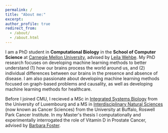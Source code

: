 ```yaml
---
permalink: /
title: "About me:"
excerpt: 
author_profile: true
redirect_from: 
  - /about/
  - /about.html
---
```

I am a PhD student in **Computational Biology** in the **School of Computer Science** at [Carnegie Mellon University](https://www.cmu.edu/), advised by [Leila Wehbe](http://www.cs.cmu.edu/~lwehbe/index.html). My PhD research focuses on developing machine learning methods to better understand (1) how our brains process the world around us, and (2) individual differences between our brains in the presence and absence of disease. I am also passionate about developing machine learning methods focused on graph-based problems and causality, as well as developing machine learning methods for healthcare.

Before I joined CMU, I recieved a MSc in [Integrated Systems Biology](https://wwwde.uni.lu/studiengaenge/fstm/master_in_integrated_systems_biology) from the University of Luxembourg and a MS in [Interdisciplinary Natural Sciences](https://www.roswellpark.org/education/masters-phd-programs/masters-program) (now known as Cancer Sciences) from the University at Buffalo, Roswell Park Cancer Institute. In my Master's thesis I computationally and experimentally interrogated the role of Vitamin D in Prostate Cancer, advised by [Barbara Foster](https://www.roswellpark.org/barbara-foster).  

<!-- ## News
- **January 2022:** -->

